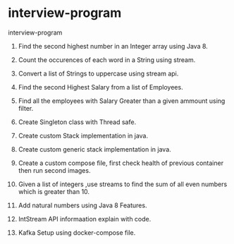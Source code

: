 # interview-program
interview-program

1. Find the second highest number in an Integer array using Java 8. 

2. Count the occurences of each word in a String using stream.

3. Convert a list of Strings to uppercase using stream api.

4. Find the second Highest Salary from a list of Employees.

5. Find all the employees with Salary Greater than a given ammount using filter.

6. Create Singleton class with Thread safe.

7. Create custom Stack implementation in java.

8. Create custom generic stack implementation in java.

9. Create a custom compose file, first check health of previous container then run second images.

10. Given a list of integers ,use streams to find the sum of all even numbers which is greater than 10.
11. Add natural numbers using Java 8 Features.
12. IntStream API informaation explain with code.
13. Kafka Setup using docker-compose file.